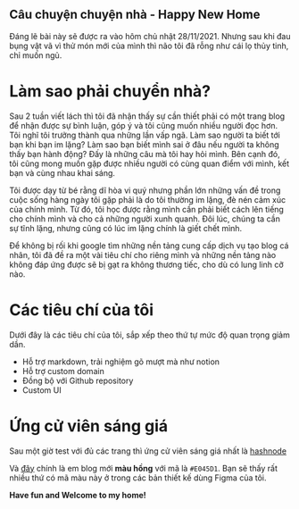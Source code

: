 ## Câu chuyện chuyện nhà - Happy New Home

Đáng lẽ bài này sẽ được ra vào hôm chủ nhật 28/11/2021. Nhưng sau khi đau bụng vật vã vì thử món mới của mình thì não tôi đã rỗng như cái lọ thủy tinh, chỉ muốn ngủ.

# Làm sao phải chuyển nhà?

Sau 2 tuần viết lách thì tôi đã nhận thấy sự cần thiết phải có một trang blog để nhận được sự bình luận, góp ý và tôi cũng muốn nhiều người đọc hơn. Tôi nghĩ tôi trưởng thành qua những lần vấp ngã. Làm sao người ta biết tới bạn khi bạn im lặng? Làm sao bạn biết mình sai ở đâu nếu người ta không thấy bạn hành động? Đấy là những câu mà tôi hay hỏi mình. Bên cạnh đó, tôi cũng mong muốn gặp được nhiều người có cùng quan điểm với mình, kết bạn và cùng nhau khai sáng.

Tôi được dạy từ bé rằng dĩ hòa vi quý nhưng phần lớn những vấn đề trong cuộc sống hàng ngày tôi gặp phải là do tôi thường im lặng, đè nén cảm xúc của chính mình. Từ đó, tôi học được rằng mình cần phải biết cách lên tiếng cho chính mình và cho cả những người xunh quanh. Đôi lúc, chúng ta cần sự tĩnh lặng, nhưng cũng có lúc im lặng chính là giết chết mình. 

Để không bị rối khi google tìm những nền tảng cung cấp dịch vụ tạo blog cá nhân, tôi đã đề ra một vài tiêu chí cho riêng mình và những nền tảng nào không đáp ứng được sẽ bị gạt ra không thương tiếc, cho dù có lung linh cỡ nào.

# Các tiêu chí của tôi

Dưới đây là các tiêu chí của tôi, sắp xếp theo thứ tự mức độ quan trọng giảm dần.

- Hỗ trợ markdown, trải nghiệm gõ mượt mà như notion
- Hỗ trợ custom domain
- Đồng bộ với Github repository
- Custom UI

# Ứng cử viên sáng giá 

Sau một giờ test với đủ các trang thì ứng cử viên sáng giá nhất là [hashnode](https://hashnode.com/)

Và [đây](https://nanacoder.hashnode.dev/) chính là em blog mới **màu hồng** với mã là `#E045D1`. Bạn sẽ thấy rất nhiều thứ có mã màu này ở trong các bản thiết kế dùng Figma của tôi.

**Have fun and Welcome to my home!**
